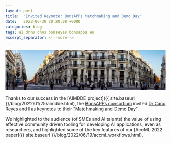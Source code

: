 ```yaml
---
layout: post
title:  "Invited Keynote: BonsAPPs Matchmaking and Demo Day"
date:   2022-06-30 20:20:08 +0000
categories: blog
tags: ai dnns cnns bonseyes bonsapps eu
excerpt_separator: <!--more-->
---
```


<img src="/assets/madrid.png" width="1024">

Thanks to our success in the [AIMDDE project]({{ site.baseurl }}/blog/2022/01/25/aimdde.html), the [BonsAPPs consortium](https://bonsapps.eu/consortium/) invited [Dr Cano Reyes](https://www.dcs.gla.ac.uk/~josecr/) and I as keynotes to their ["Matchmaking and Demo Day"](https://bonsapps.eu/event/bonsapps-matchmaking-and-demo-day/).

We highlighted to the audience (of SMEs and AI talents) the value of using effective community driven tooling for developing AI applications, even as researchers, and highlighted some of the key features of our [AccML 2022 paper]({{ site.baseurl }}/blog/2022/06/19/accml_workflows.html).


<!--more-->
